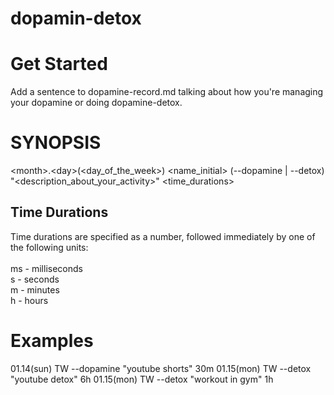 # dopamin-detox

# Get Started
Add a sentence to dopamine-record.md talking about how you're managing your dopamine or doing dopamine-detox.

# SYNOPSIS
\<month\>.\<day\>(\<day_of_the_week\>) \<name_initial\> (--dopamine | --detox) "\<description_about_your_activity\>" \<time_durations\>

## Time Durations
Time durations are specified as a number, followed immediately by one of the following units:<br>
<br>
ms - milliseconds<br>
s - seconds<br>
m - minutes<br>
h - hours<br>

# Examples 
01.14(sun) TW --dopamine "youtube shorts" 30m
01.15(mon) TW --detox "youtube detox" 6h
01.15(mon) TW --detox "workout in gym" 1h
